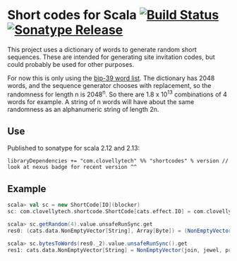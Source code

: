 Short codes for Scala [![Build Status][travis-badge]][travis-url] [![Sonatype Release][sonatype-badge]][sonatype-url]
===

This project uses a dictionary of words to generate random short sequences. These are intended for generating site invitation codes, but could probably be used for other purposes.

For now this is only using the [bip-39 word list](https://github.com/bitcoin/bips/blob/master/bip-0039/english.txt). The dictionary has 2048 words, and the sequence generator chooses with replacement, so the randomness for length n is 2048<sup>n</sup>. So there are 1.8 x 10<sup>13</sup> combinations of 4 words for example. A string of n words will have about the same randomness as an alphanumeric string of length 2n.

Use
---
Published to sonatype for scala 2.12 and 2.13:
```
libraryDependencies += "com.clovellytech" %% "shortcodes" % version // look at nexus badge for recent version ^^
```

Example
---
```scala
scala> val sc = new ShortCode[IO](blocker)
sc: com.clovellytech.shortcode.ShortCode[cats.effect.IO] = com.clovellytech.shortcode.ShortCode@2f738d7f

scala> sc.getRandom(4).value.unsafeRunSync.get
res0: (cats.data.NonEmptyVector[String], Array[Byte]) = (NonEmptyVector(join, jewel, practice, mixture, inhale),Array(3, -63, 3, -65, 5, 75, 4, 114, 3, -99))

scala> sc.bytesToWords(res0._2).value.unsafeRunSync().get
res1: cats.data.NonEmptyVector[String] = NonEmptyVector(join, jewel, practice, mixture, inhale)
```


[travis-badge]: https://travis-ci.com/clovellytech/shortcodes.svg?branch=master "Build Status"
[travis-url]: https://travis-ci.com/clovellytech/shortcodes "Build Status"
[sonatype-badge]: https://img.shields.io/nexus/r/com.clovellytech/shortcodes_2.13.svg?server=https://oss.sonatype.org "Sonatype Releases"
[sonatype-url]: https://oss.sonatype.org/content/groups/public/com/clovellytech/ "Sonatype Releases"
